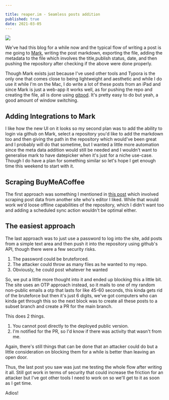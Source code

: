 ```yaml
---

title: reaper.im - Seamless posts addition
published: true
date: 2021-03-05
---
```


![](/assets/blog/new-post-reaper.png)

We've had this blog for a while now and the typical flow of writing a post is me going to [Mark](https://mark.reaper.im), writing the post markdown, exporting the file, adding the metadata to the file which involves the title,publish status, date, and then pushing the repository after checking if the above were done properly.

Though Mark exists just because I've used other tools and Typora is the only one that comes close to being lightweight and aesthetic and while I do use it while I'm on the Mac, I do write a lot of these posts from an iPad and since Mark is just a web-app it works well, as for pushing the repo and creating the file, all is done using [gitpod](http://gitpod.io). It's pretty easy to do but yeah, a good amount of window switching.

## Adding Integrations to Mark

I like how the new UI on it looks so my second plan was to add the ability to login via github on Mark, select a repository you'd like to add the markdown too and then giving the path in the repository which would've been great and I probably will do that sometime, but I wanted a little more automation since the meta data addition would still be needed and I wouldn't want to generalise mark to have datepicker when it's just for a niche use-case. Though I do have a plan for something similar so let's hope I get enough time this weekend to start with it.

## Scraping BuyMeACoffee

The first approach was something I mentioned in [this post](/posts/2021-02-22-Go-Lang-and-Web-Scraping.html) which involved scraping post data from another site who's editor I liked. While that would work we'd loose offline capabilities of the repository, which I didn't want too and adding a scheduled sync action wouldn't be optimal either.

## The easiest approach

The last approach was to just use a password to log into the site, add posts from a simple text area and then push it into the repository using github's API, though there were a few security risks.

1. The password could be bruteforced.
2. The attacker could throw as many files as he wanted to my repo.
3. Obviously, he could post whatever he wanted

So, we put a little more thought into it and ended up blocking this a little bit. The site uses an OTP approach instead, so it mails to one of my random non-public emails a otp that lasts for like 45-60 seconds, this kinda gets rid of the bruteforce but then it's just 6 digits, we've got computers who can kinda get through this so the next block was to create all these posts to a subset branch and
create a PR for the main branch.

This does 2 things.

1. You cannot post directly to the deployed public version.
2. I'm notified for the PR, so I'd know if there was activity that wasn't from me.

Again, there's still things that can be done that an attacker could do but a little consideration on blocking them for a while is better than leaving an open door.

Thus, the last post you saw was just me testing the whole flow after writing it all. Still got work in terms of security that could increase the friction for an attacker but I've got other tools I need to work on so we'll get to it as soon as I get time.

Adios!
